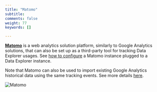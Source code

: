 ```yaml
---
title: "Matomo"
subtitle: 
comments: false
weight: 77
keywords: []

---
```


**[Matomo](https://matomo.org/)** is a web analytics solution platform, similarly to Google Analytics solutions, that can also be set up as a third-party tool for tracking Data Explorer usages. See [how to configure](/dotstatsuite-documentation/configurations/de-configuration/#third-party-tools-integration) a Matomo instance plugged to a Data Explorer instance. 

Note that Matomo can also be used to import existing Google Analytics historical data using the same tracking events. See more details [here](https://matomo.org/guide/installation-maintenance/import-google-analytics/).

![Matomo](/dotstatsuite-documentation/images/matomo.png)

